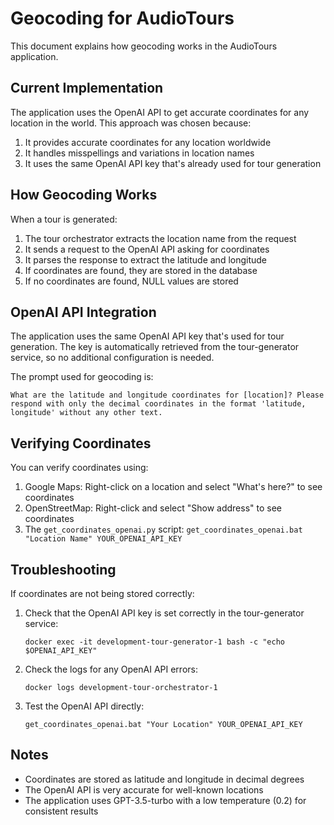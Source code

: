 # Geocoding for AudioTours

This document explains how geocoding works in the AudioTours application.

## Current Implementation

The application uses the OpenAI API to get accurate coordinates for any location in the world. This approach was chosen because:

1. It provides accurate coordinates for any location worldwide
2. It handles misspellings and variations in location names
3. It uses the same OpenAI API key that's already used for tour generation

## How Geocoding Works

When a tour is generated:

1. The tour orchestrator extracts the location name from the request
2. It sends a request to the OpenAI API asking for coordinates
3. It parses the response to extract the latitude and longitude
4. If coordinates are found, they are stored in the database
5. If no coordinates are found, NULL values are stored

## OpenAI API Integration

The application uses the same OpenAI API key that's used for tour generation. The key is automatically retrieved from the tour-generator service, so no additional configuration is needed.

The prompt used for geocoding is:
```
What are the latitude and longitude coordinates for [location]? Please respond with only the decimal coordinates in the format 'latitude, longitude' without any other text.
```

## Verifying Coordinates

You can verify coordinates using:

1. Google Maps: Right-click on a location and select "What's here?" to see coordinates
2. OpenStreetMap: Right-click and select "Show address" to see coordinates
3. The `get_coordinates_openai.py` script: `get_coordinates_openai.bat "Location Name" YOUR_OPENAI_API_KEY`

## Troubleshooting

If coordinates are not being stored correctly:

1. Check that the OpenAI API key is set correctly in the tour-generator service:
   ```
   docker exec -it development-tour-generator-1 bash -c "echo $OPENAI_API_KEY"
   ```

2. Check the logs for any OpenAI API errors:
   ```
   docker logs development-tour-orchestrator-1
   ```

3. Test the OpenAI API directly:
   ```
   get_coordinates_openai.bat "Your Location" YOUR_OPENAI_API_KEY
   ```

## Notes

- Coordinates are stored as latitude and longitude in decimal degrees
- The OpenAI API is very accurate for well-known locations
- The application uses GPT-3.5-turbo with a low temperature (0.2) for consistent results